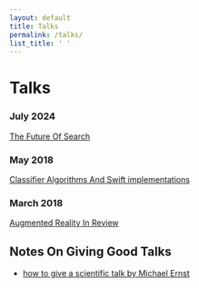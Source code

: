 ```yaml
---
layout: default
title: Talks
permalink: /talks/
list_title: ' '
---
```


# Talks

### July 2024

[The Future Of Search](./search.pdf)

### May 2018

[Classifier Algorithms And Swift implementations](./classifiers.pdf)

### March 2018

[Augmented Reality In Review](./ar.pdf)


## Notes On Giving Good Talks

- [how to give a scientific talk by Michael Ernst](https://homes.cs.washington.edu/~mernst/advice/giving-talk.html)
